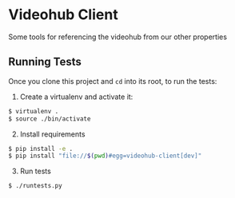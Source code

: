 # Videohub Client

Some tools for referencing the videohub from our other properties

## Running Tests
Once you clone this project and `cd` into its root, to run the tests:

1. Create a virtualenv and activate it:
  ```bash
  $ virtualenv .
  $ source ./bin/activate
  ```

2. Install requirements
  ```bash
  $ pip install -e .
  $ pip install "file://$(pwd)#egg=videohub-client[dev]"
  ```

3. Run tests
  ```bash
  $ ./runtests.py
  ```
